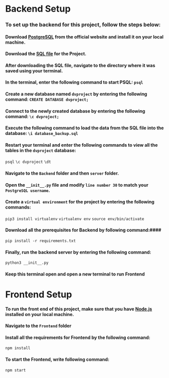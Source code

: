 # Backend Setup #

### To set up the backend for this project, follow the steps below: ###

#### Download [PostgreSQL](https://postgresapp.com/downloads.html) from the official website and install it on your local machine. ####


#### Download the [SQL file](https://drive.google.com/file/d/1faVucEwm3QMGFJknN9jKyF3xT5fqoUiK/view) for the Project. ####

#### After downloading the SQL file, navigate to the directory where it was saved using your terminal. ####

#### In the terminal, enter the following command to start PSQL:  `psql` ####

#### Create a new database named `dvproject` by entering the following command: `CREATE DATABASE dvproject;` ####

#### Connect to the newly created database by entering the following command: `\c dvproject;` ####

#### Execute the following command to load the data from the SQL file into the database: `\i database_backup.sql` ####

#### Restart your terminal and enter the following commands to view all the tables in the `dvproject` database: ####
`psql`
`\c dvproject` 
`\dt` 

#### Navigate to the `Backend` folder and then `server` folder. ####
#### Open the `__init__.py` file and modify `line number 30` to match your `PostgreSQL username`. ####

#### Create a `virtual environment` for the project by entering the following commands: ####
`pip3 install virtualenv`
`virtualenv env`
`source env/bin/activate`
#### Download all the prerequisites for Backend by following command:####
`pip install -r requirements.txt`
#### Finally, run the backend server by entering the following command: ####
`python3 __init__.py`

#### Keep this terminal open and open a new terminal to run Frontend ####

# Frontend Setup #

#### To run the front end of this project, make sure that you have [Node.js](https://nodejs.org/en/download) installed on your local machine. ####
#### Navigate to the `Frontend` folder ####
#### Install all the requirements for Frontend by the following command: ####
`npm install`
#### To start the Frontend, write following command: ####
`npm start`